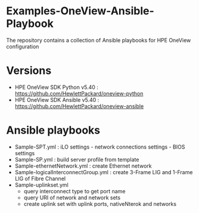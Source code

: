 # Examples-OneView-Ansible-Playbook
The repository contains a collection of Ansible playbooks for HPE OneView configuration

# Versions
   *  HPE OneView SDK Python v5.40  : https://github.com/HewlettPackard/oneview-python
   *  HPE OneView SDK Ansible v5.40 : https://github.com/HewlettPackard/oneview-ansible

# Ansible playbooks
   *  Sample-SPT.yml : iLO settings - network connections settings - BIOS settings
   *  Sample-SP.yml  : build server profile from template
   *  Sample-ethernetNetwork.yml : create Ethernet network
   *  Sample-logicalInterconnectGroup.yml : create 3-Frame LIG and 1-Frame LIG of Fibre Channel
   *  Sample-uplinkset.yml 
        - query interconnect type to get port name
        - query URI of network and network sets
        - create uplink set with uplink ports, nativeNterok and networks
